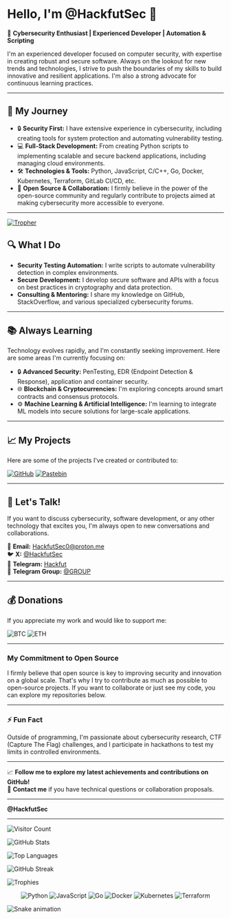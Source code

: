 # Hello, I'm **@HackfutSec** 👋

🔐 **Cybersecurity Enthusiast | Experienced Developer | Automation & Scripting**

I'm an experienced developer focused on computer security, with expertise in creating robust and secure software. Always on the lookout for new trends and technologies, I strive to push the boundaries of my skills to build innovative and resilient applications. I'm also a strong advocate for continuous learning practices.

---

## 🚀 My Journey

- 🔒 **Security First:** I have extensive experience in cybersecurity, including creating tools for system protection and automating vulnerability testing.
- 💻 **Full-Stack Development:** From creating Python scripts to implementing scalable and secure backend applications, including managing cloud environments.
- 🛠️ **Technologies & Tools:** Python, JavaScript, C/C++, Go, Docker, Kubernetes, Terraform, GitLab CI/CD, etc.
- 🧠 **Open Source & Collaboration:** I firmly believe in the power of the open-source community and regularly contribute to projects aimed at making cybersecurity more accessible to everyone.

---

[![Tropher](https://camo.githubusercontent.com/e801b9daf58db4b5370c825f8c01a8c9df266acd5c4da12a17d993330adffaa6/68747470733a2f2f6769746875622d70726f66696c652d74726f7068792e76657263656c2e6170702f3f757365726e616d653d616572697374687926726f773d34267468656d653d6f6e656461726b266e6f2d6672616d653d74727565)](https://github.com/HackfutSec)
## 🔍 What I Do

- **Security Testing Automation:** I write scripts to automate vulnerability detection in complex environments.
- **Secure Development:** I develop secure software and APIs with a focus on best practices in cryptography and data protection.
- **Consulting & Mentoring:** I share my knowledge on GitHub, StackOverflow, and various specialized cybersecurity forums.

---

## 📚 Always Learning

Technology evolves rapidly, and I'm constantly seeking improvement. Here are some areas I'm currently focusing on:

- 🔒 **Advanced Security:** PenTesting, EDR (Endpoint Detection & Response), application and container security.
- 🌐 **Blockchain & Cryptocurrencies:** I'm exploring concepts around smart contracts and consensus protocols.
- ⚙️ **Machine Learning & Artificial Intelligence:** I'm learning to integrate ML models into secure solutions for large-scale applications.

---

## 📈 My Projects

Here are some of the projects I've created or contributed to:

[![GitHub](https://img.shields.io/badge/GitHub-Projects-181717?style=for-the-badge&logo=github)](https://github.com/HackfutSec)
[![Pastebin](https://img.shields.io/badge/Pastebin-Code%20Snippets-02456f?style=for-the-badge&logo=pastebin)](https://pastebin.com/u/hackfut)

---

## 💬 Let's Talk!

If you want to discuss cybersecurity, software development, or any other technology that excites you, I'm always open to new conversations and collaborations.

📧 **Email:** [HackfutSec0@proton.me](mailto:HackfutSec0@proton.me)  
🐦 **X:** [@HackfutSec](https://x.com/H4ckfutS3c)  
📱 **Telegram:** [Hackfut](https://t.me/H3CkfutS3c)  
👥 **Telegram Group:** [@GROUP](https://t.me/webshells404)

---

## 💰 Donations

If you appreciate my work and would like to support me:

![BTC](https://img.shields.io/badge/BTC-1KhN9AMAQ1WjAW3e2iF1eRJkN7MXWdagr9-orange?style=flat-square&logo=bitcoin)
![ETH](https://img.shields.io/badge/ETH-0xb6BB36328D3d10dd135f088B85653CE93726D5eE-blue?style=flat-square&logo=ethereum)

---

### My Commitment to Open Source

I firmly believe that open source is key to improving security and innovation on a global scale. That's why I try to contribute as much as possible to open-source projects. If you want to collaborate or just see my code, you can explore my repositories below.

---

### ⚡ Fun Fact

Outside of programming, I'm passionate about cybersecurity research, CTF (Capture The Flag) challenges, and I participate in hackathons to test my limits in controlled environments.

---

📈 **Follow me to explore my latest achievements and contributions on GitHub!**  
🔗 **Contact me** if you have technical questions or collaboration proposals.

---

**@HackfutSec**

---

<!-- Animation effects using GitHub Markdown -->
![Visitor Count](https://komarev.com/ghpvc/?username=HackfutSec&color=blueviolet&style=flat-square)

![GitHub Stats](https://github-readme-stats.vercel.app/api?username=HackfutSec&show_icons=true&theme=radical)

![Top Languages](https://github-readme-stats.vercel.app/api/top-langs/?username=HackfutSec&layout=compact&theme=radical)

![GitHub Streak](https://github-readme-streak-stats.herokuapp.com/?user=HackfutSec&theme=radical)

![Trophies](https://camo.githubusercontent.com/e801b9daf58db4b5370c825f8c01a8c9df266acd5c4da12a17d993330adffaa6/68747470733a2f2f6769746875622d70726f66696c652d74726f7068792e76657263656c2e6170702f3f757365726e616d653d616572697374687926726f773d34267468656d653d6f6e656461726b266e6f2d6672616d653d74727565)

<!-- Animated icons -->
<div align="center">
  
![Python](https://img.shields.io/badge/Python-3776AB?style=for-the-badge&logo=python&logoColor=white)
![JavaScript](https://img.shields.io/badge/JavaScript-F7DF1E?style=for-the-badge&logo=javascript&logoColor=black)
![Go](https://img.shields.io/badge/Go-00ADD8?style=for-the-badge&logo=go&logoColor=white)
![Docker](https://img.shields.io/badge/Docker-2496ED?style=for-the-badge&logo=docker&logoColor=white)
![Kubernetes](https://img.shields.io/badge/Kubernetes-326CE5?style=for-the-badge&logo=kubernetes&logoColor=white)
![Terraform](https://img.shields.io/badge/Terraform-623CE4?style=for-the-badge&logo=terraform&logoColor=white)

</div>

<!-- Snake animation -->
![Snake animation](https://github.com/HackfutSec/HackfutSec/blob/output/github-contribution-grid-snake.svg)

